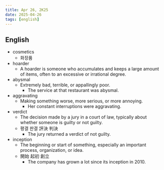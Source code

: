 ```yaml
---
title: Apr 26, 2K25
date: 2025-04-26
tags: [english]
---
```


## English

- cosmetics
  - 화장품
- hoarder
  - A hoarder is someone who accumulates and keeps a large amount of items, often to an excessive or irrational degree.
- abysmal
  - Extremely bad, terrible, or appallingly poor.
    - The service at that restaurant was abysmal.
- aggravating
  - Making something worse, more serious, or more annoying.
    - Her constant interruptions were aggravating.
- verdict
  - The decision made by a jury in a court of law, typically about whether someone is guilty or not guilty.
  - 평결 판결 評決 判決
    - The jury returned a verdict of not guilty.
- inception
  - The beginning or start of something, especially an important process, organization, or idea.
  - 開始 起初 創立
    - The company has grown a lot since its inception in 2010.
